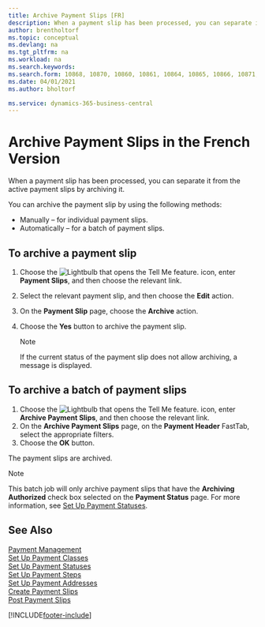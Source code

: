 ```yaml
---
title: Archive Payment Slips [FR]
description: When a payment slip has been processed, you can separate it from the active payment slips by archiving it in the French version of Business Central.
author: brentholtorf
ms.topic: conceptual
ms.devlang: na
ms.tgt_pltfrm: na
ms.workload: na
ms.search.keywords:
ms.search.form: 10868, 10870, 10860, 10861, 10864, 10865, 10866, 10871, 10872, 10873, 10874, 10877, 10878, 10879, 10869, 10867, 10882, 10880
ms.date: 04/01/2021
ms.author: bholtorf

ms.service: dynamics-365-business-central
---
```

# Archive Payment Slips in the French Version

When a payment slip has been processed, you can separate it from the active payment slips by archiving it.  

You can archive the payment slip by using the following methods:  

- Manually – for individual payment slips.  
- Automatically – for a batch of payment slips.  

## To archive a payment slip  

1.  Choose the ![Lightbulb that opens the Tell Me feature.](../../media/ui-search/search_small.png "Tell me what you want to do") icon, enter **Payment Slips**, and then choose the relevant link.  
2.  Select the relevant payment slip, and then choose the **Edit** action.  
3.  On the **Payment Slip** page, choose the **Archive** action.  
4.  Choose the **Yes** button to archive the payment slip.  

    > [!NOTE]  
    >  If the current status of the payment slip does not allow archiving, a message is displayed.  

## To archive a batch of payment slips  

1.  Choose the ![Lightbulb that opens the Tell Me feature.](../../media/ui-search/search_small.png "Tell me what you want to do") icon, enter **Archive Payment Slips**, and then choose the relevant link.  
2.  On the **Archive Payment Slips** page, on the **Payment Header** FastTab, select the appropriate filters.  
3.  Choose the **OK** button.  

The payment slips are archived.  

> [!NOTE]  
>  This batch job will only archive payment slips that have the **Archiving Authorized** check box selected on the **Payment Status** page. For more information, see [Set Up Payment Statuses](/dynamics365/business-central/LocalFunctionality/France/how-to-set-up-payment-classes).  

## See Also  
 [Payment Management](payment-management.md)   
 [Set Up Payment Classes](how-to-set-up-payment-classes.md)   
 [Set Up Payment Statuses](/dynamics365/business-central/LocalFunctionality/France/how-to-set-up-payment-classes)   
 [Set Up Payment Steps](/dynamics365/business-central/LocalFunctionality/France/how-to-set-up-payment-classes)   
 [Set Up Payment Addresses](how-to-set-up-payment-addresses.md)   
 [Create Payment Slips](how-to-create-payment-slips.md)   
 [Post Payment Slips](how-to-post-payment-slips.md)


[!INCLUDE[footer-include](../../includes/footer-banner.md)]